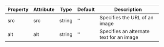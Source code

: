 | Property | Attribute | Type   | Default | Description                              |
| -------- | --------- | ------ | ------- | ---------------------------------------- |
| src      | src       | string | ''      | Specifies the URL of an image            |
| alt      | alt       | string | ''      | Specifies an alternate text for an image |
